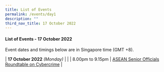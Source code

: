 ```yaml
---
title: List of Events
permalink: /events/day1
description: ""
third_nav_title: 17 October 2022
---
```

#### **List of Events - 17 October 2022**

Event dates and timings below are in Singapore time (GMT +8). 

| **17 October 2022** *(Monday)*    |                                                                                                |
| 8.00pm to 9.15pm              | [ASEAN Senior Officials Roundtable on Cybercrime](/events/fireside-chat)                                                                                  |
